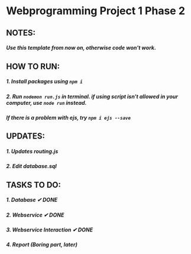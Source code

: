 # Webprogramming Project 1 Phase 2
## NOTES:
##### Use this template from now on, otherwise code won't work.
## HOW TO RUN:
##### 1. Install packages using `npm i`
##### 2. Run `nodemon run.js` in terminal. if using script isn't allowed in your computer, use `node run` instead.
##### If there is a problem with ejs, try `npm i ejs --save`
## UPDATES:
##### 1. Updates routing.js
##### 2. Edit database.sql
## TASKS TO DO:
##### 1. Database ✔ DONE
##### 2. Webservice ✔ DONE
##### 3. Webservice Interaction ✔ DONE
##### 4. Report (Boring part, later)
